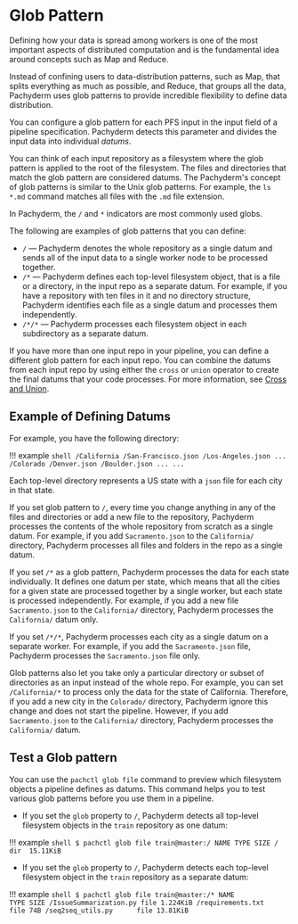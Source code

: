 # Glob Pattern

Defining how your data is spread among workers is one of
the most important aspects of distributed computation and is
the fundamental idea around concepts such as Map and Reduce.

Instead of confining users to data-distribution patterns,
such as Map, that splits everything as much as possible, and
Reduce, that groups all the data, Pachyderm
uses glob patterns to provide incredible flexibility to
define data distribution.

You can configure a glob pattern for each PFS input in
the input field of a pipeline specification. Pachyderm detects
this parameter and divides the input data into
individual *datums*.

You can think of each input repository as a filesystem where
the glob pattern is applied to the root of the
filesystem. The files and directories that match the
glob pattern are considered datums. The Pachyderm's
concept of glob patterns is similar to the Unix glob patterns.
For example, the `ls *.md` command matches all files with the
`.md` file extension.

In Pachyderm, the `/` and `*` indicators are most
commonly used globs.

The following are examples of glob patterns that you can define:

* `/` — Pachyderm denotes the whole repository as a
  single datum and sends all of the input data to a
  single worker node to be processed together.
* `/*` — Pachyderm defines each top-level filesystem
  object, that is a file or a directory, in the input
  repo as a separate datum. For example,
  if you have a repository with ten files in it and no
  directory structure, Pachyderm identifies each file as a
  single datum and processes them independently.
* `/*/*` — Pachyderm processes each filesystem object
  in each subdirectory as a separate datum.

<!-- Add the ohmyglob examples here-->

If you have more than one input repo in your pipeline,
you can define a different glob pattern for each input
repo. You can combine the datums from each input repo
by using either the `cross` or `union` operator to
create the final datums that your code processes.
For more information, see [Cross and Union](cross-union.md).

## Example of Defining Datums

For example, you have the following directory:

!!! example
    ```shell
    /California
       /San-Francisco.json
       /Los-Angeles.json
       ...
    /Colorado
       /Denver.json
       /Boulder.json
       ...
    ...
    ```

Each top-level directory represents a US
state with a `json` file for each city in that state.

If you set glob pattern to `/`, every time
you change anything in any of the
files and directories or add a new file to the
repository, Pachyderm processes the contents
of the whole repository from scratch as a single datum.
For example, if you add `Sacramento.json` to the
`California/` directory, Pachyderm processes all files
and folders in the repo as a single datum.

If you set `/*` as a glob pattern, Pachyderm processes
the data for each state individually. It
defines one datum per state, which means that all the cities for
a given state are processed together by a single worker, but each
state is processed independently. For example, if you add a new file
`Sacramento.json` to the `California/` directory, Pachyderm
processes the `California/` datum only.

If you set `/*/*`, Pachyderm processes each city as a single
datum on a separate worker. For example, if you add
the `Sacramento.json` file, Pachyderm processes the
`Sacramento.json` file only.

Glob patterns also let you take only a particular directory or subset of
directories as an input instead of the whole repo. For example,
you can set `/California/*` to process only the data for the state of
California. Therefore, if you add a new city in the `Colorado/` directory,
Pachyderm ignore this change and does not start the pipeline.
However, if you add  `Sacramento.json` to the `California/` directory,
Pachyderm  processes the `California/` datum.

## Test a Glob pattern

You can use the `pachctl glob file` command to preview which filesystem
objects a pipeline defines as datums. This command helps
you to test various glob patterns before you use them in a pipeline.

* If you set the `glob` property to `/`, Pachyderm detects all
top-level filesystem objects in the `train` repository as one
datum:

!!! example
    ```shell
    $ pachctl glob file train@master:/
    NAME TYPE SIZE
    /    dir  15.11KiB
    ```

* If you set the `glob` property to `/`, Pachyderm detects each
top-level filesystem object in the `train` repository as a separate
datum:

!!! example
    ```shell
    $ pachctl glob file train@master:/*
    NAME                   TYPE SIZE
    /IssueSummarization.py file 1.224KiB
    /requirements.txt      file 74B
    /seq2seq_utils.py      file 13.81KiB
    ```

